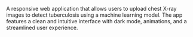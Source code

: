 A responsive web application that allows users to upload chest X-ray images to detect tuberculosis using a machine learning model. The app features a clean and intuitive interface with dark mode, animations, and a streamlined user experience.

